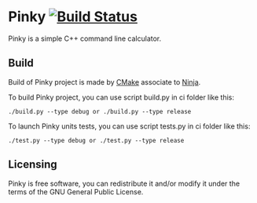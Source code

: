 # Pinky [![Build Status](https://travis-ci.org/BaGoA/Pinky.svg?branch=main)](https://travis-ci.org/BaGoA/Pinky)

Pinky is a simple C++ command line calculator. 

## Build
Build of Pinky project is made by [CMake](https://cmake.org/) associate to [Ninja](https://ninja-build.org/). 

To build Pinky project, you can use script build.py in ci folder like this:

	./build.py --type debug or ./build.py --type release

To launch Pinky units tests, you can use script tests.py in ci folder like this:

	./test.py --type debug or ./test.py --type release

## Licensing
Pinky is free software, you can redistribute it and/or modify it under the terms of the GNU General Public License.
